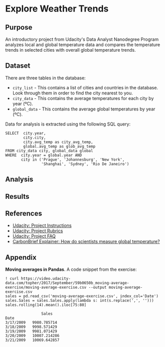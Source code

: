 # Explore Weather Trends

## Purpose
An introductory project from Udacity's Data Analyst Nanodegree Program analyzes local and global temperature data and compares the temperature trends in selected cities with overall global temperature trends.

## Dataset
There are three tables in the database:
- `city_list` - This contains a list of cities and countries in the database. Look through them in order to find the city nearest to you.
- `city_data` - This contains the average temperatures for each city by year (ºC).
- `global_data` - This contains the average global temperatures by year (ºC).

Data for analysis is extracted using the following SQL query:

```
SELECT  city.year,
        city.city,
        city.avg_temp as city_avg_temp,
        global.avg_temp as glob_avg_temp
FROM city_data city, global_data global
WHERE  city.year = global.year AND
       city in ('Prague', 'Johannesburg', 'New York', 
                'Shanghai', 'Sydney', 'Rio De Janeiro')
```

## Analysis

## Results

## References
- [Udacity: Project Instructions](https://classroom.udacity.com/nanodegrees/nd002/parts/93426fc7-0e68-4957-b16b-9fde38776c26/modules/6cfbf770-e84f-4cb7-be34-2ae3e04b42a6/lessons/d551938c-d004-4801-a269-4b8dd784cc3b/project)
- [Udacity: Project Rubrics](https://review.udacity.com/#!/rubrics/1125/view)
- [Udacity: Project FAQ](https://sites.google.com/udacity.com/data-analyst-project-1/home)
- [CarbonBrief Explainer: How do scientists measure global temperature?](https://www.carbonbrief.org/explainer-how-do-scientists-measure-global-temperature)


## Appendix
**Moving averages in Pandas**. A code snippet from the exercise:
```
! curl https://video.udacity-data.com/topher/2017/September/59b0650b_moving-average-exercise/moving-average-exercise.csv --output moving-average-exercise.csv
sales = pd.read_csv('moving-average-exercise.csv', index_col='Date')
sales.Sales = sales.Sales.apply(lambda s: int(s.replace(',', '')))
sales.rolling(14).mean().iloc[75:80]

                Sales
Date	
3/17/2009	9980.785714
3/18/2009	9998.571429
3/19/2009	9981.071429
3/20/2009	10007.214286
3/21/2009	10069.642857

```
<!--
SELECT *
FROM city_list
WHERE city in ('Prague', 'Johannesburg', 'New York', 
               'Shanghai', 'Sydney', 'Rio De Janeiro')
-->
